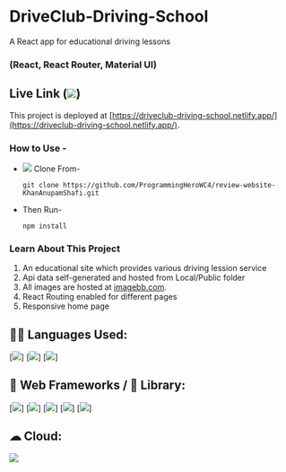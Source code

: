 # DriveClub-Driving-School

A React app for educational driving lessons

### (React, React Router, Material UI)

## Live Link (<img src="https://img.shields.io/badge/Netlify-00C7B7?style=for-the-badge&logo=netlify&logoColor=white" />)

This project is deployed at [https://driveclub-driving-school.netlify.app/](https://driveclub-driving-school.netlify.app/).

### How to Use -

- <img src="https://img.shields.io/badge/Git-F05032?style=for-the-badge&logo=git&logoColor=white" /> Clone From-

  ```
  git clone https://github.com/ProgrammingHeroWC4/review-website-KhanAnupamShafi.git
  ```

- Then Run-

  ```
  npm install
  ```

### Learn About This Project

1. An educational site which provides various driving lession service
2. Api data self-generated and hosted from Local/Public folder
3. All images are hosted at [imagebb.com](https://ibb.co/album/fMJ1XP).
4. React Routing enabled for different pages
5. Responsive home page

## 👩‍💻 Languages Used:

[<img src="https://img.shields.io/badge/HTML5-E34F26?style=for-the-badge&logo=html5&logoColor=white"/>]
[<img src="https://img.shields.io/badge/CSS3-1572B6?style=for-the-badge&logo=css3&logoColor=white"/>]
[<img src="https://img.shields.io/badge/JavaScript-323330?style=for-the-badge&logo=javascript&logoColor=F7DF1"/>]

## 🚀 Web Frameworks / 📱 Library:

[<img src="https://img.shields.io/badge/React-20232A?style=for-the-badge&logo=react&logoColor=61DAFB" />]
[<img src="https://img.shields.io/badge/Material--UI-0081CB?style=for-the-badge&logo=material-ui&logoColor=white" />]
[<img src="https://img.shields.io/badge/Bootstrap-563D7C?style=for-the-badge&logo=bootstrap&logoColor=white" />]
[<img src="https://img.shields.io/badge/React_Router-CA4245?style=for-the-badge&logo=react-router&logoColor=white" />]
[<img src="https://img.shields.io/badge/npm-CB3837?style=for-the-badge&logo=npm&logoColor=white"/>]

## ☁ Cloud:

<img src="https://img.shields.io/badge/Netlify-00C7B7?style=for-the-badge&logo=netlify&logoColor=white" />
